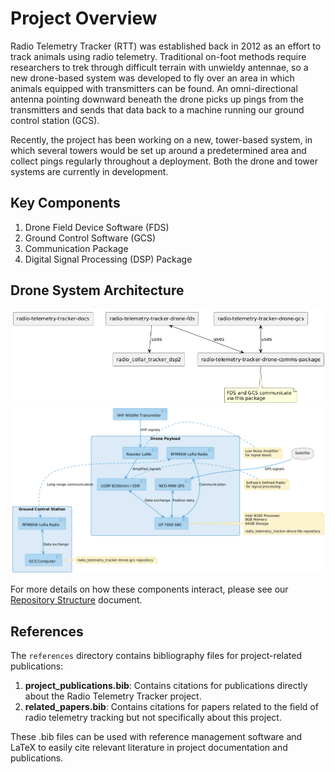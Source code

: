 # Project Overview

Radio Telemetry Tracker (RTT) was established back in 2012 as an effort to track animals using radio telemetry. Traditional on-foot methods require researchers to trek through difficult terrain with unwieldy antennae, so a new drone-based system was developed to fly over an area in which animals equipped with transmitters can be found. An omni-directional antenna pointing downward beneath the drone picks up pings from the transmitters and sends that data back to a machine running our ground control station (GCS).

Recently, the project has been working on a new, tower-based system, in which several towers would be set up around a predetermined area and collect pings regularly throughout a deployment. Both the drone and tower systems are currently in development.

## Key Components

1. Drone Field Device Software (FDS)
2. Ground Control Software (GCS)
3. Communication Package
4. Digital Signal Processing (DSP) Package

## Drone System Architecture

![Repository Relationship Diagram](../../diagrams/img/repo_relationship.png)
![Drone Hardware Diagram](../../diagrams/img/drone_hardware_setup.png)

For more details on how these components interact, please see our [Repository Structure](repository-structure.md) document.

## References

The `references` directory contains bibliography files for project-related publications:

1. **project_publications.bib**: Contains citations for publications directly about the Radio Telemetry Tracker project.
2. **related_papers.bib**: Contains citations for papers related to the field of radio telemetry tracking but not specifically about this project.

These .bib files can be used with reference management software and LaTeX to easily cite relevant literature in project documentation and publications.